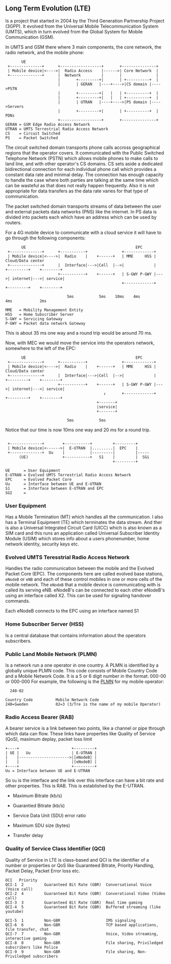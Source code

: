## Long Term Evolution (LTE)
Is a project that started in 2004 by the Third Generation Partnership Project
(3GPP). It evolved from the Universal Mobile Telecommunication System (UMTS),
which in turn evolved from the Global System for Mobile Communication (GSM).


In UMTS and GSM there where 3 main components, the core network, the radio
network, and the mobile phone:
```
       UE                                   
 +--------------+      +------------------+       +---------------+
 | Mobile device|<---->|  Radio Access    |------>| Core Network  |
 +--------------+      |  Network         |       |               |
                       |       +---------+|       | +----------+  |
                       |       | GERAN   |----+---->|CS domain |---->PSTN
                       |       +---------+|   |   | +----------+  |
                       |       +---------+|   |   | +----------+  |
                       |       | UTRAN   |----+---->|PS domain |---->Servers
                       |       +---------+|       | +----------+  |  PDNs
                       +------------------+       +---------------+
GERAN = GSM Edge Radio Access Network
UTRAN = UMTS Terrestrial Radio Access Network
CS    = Circuit Switched
PS    = Packet Switched
```
The circuit switched domain transports phone calls accross geographical regions
that the operator covers. It communicated with the Public Switched Telephone
Network (PSTN) which allows mobile phones to make calls to land line, and with
other operator's CS domains. CS sets aside a dedicated bidirectional connection
for each individual phone call which provides a constant data rate and minimal
delay. The connection has enough capacity to handle the case where both parties
are talking at the same time which can be wasteful as that does not really
happen frequently. Also it is not appropriate for data transfers as the data
rate varies for that type of communication.

The packet switched domain transports streams of data between the user and
external packets data networks (PNS) like the internet. In PS data is divided
into packets each which have an address which can be used by routers.

For a 4G mobile device to communicate with a cloud service it will have to
go through the following components:
```
       UE                                                EPC
 +--------------+      +-----------+               +-------------+
 | Mobile device|<---->|  Radio    |    +------+   | MME     HSS |                    Cloud/Data center
 +--------------+      |  Interface|--->|Cell  |-->|             |    +---------+    +--------+
                       +-----------+    +------+   | S-GWY P-GWY |--->| internet|--->| service|
                                                   +-------------+    +---------+    +--------+
   
                           5ms           5ms    10ms    4ms               4ms            2ms     

MME   = Mobility Management Entity
HSS   = Home Subscriber Server
S-GWY = Servicing Gateway
P-GWY = Packet data network Gateway
```
This is about 35 ms one way and a round trip would be around 70 ms.

Now, with MEC we would move the service into the operators network, somewhere
to the left of the EPC:
```
       UE                                                EPC
 +--------------+      +-----------+               +-------------+
 | Mobile device|<---->|  Radio    |    +------+   | MME     HSS |                    Cloud/Data center
 +--------------+      |  Interface|--->|Cell  |-->|             |    +---------+    +--------+
                       +-----------+    +------+   | S-GWY P-GWY |--->| internet|--->| service|
                                           ↓       +-------------+    +---------+    +--------+
                                        +-------+
                                        |service|
                                        +-------+
   
                           5ms           5ms    
```
Notice that our time is now 10ms one way and 20 ms for a round trip.

```

 +--------------+        +-----------+         +---------+
 | Mobile device|<------>|  E-UTRAN  |.........|  EPC    |
 +--------------+  Uu    |           |---------|         |-----
      (UE)               +-----------+   S1    |         |  SGi
                                               +---------+

UE      = User Equipment
E-UTRAN = Evolved UMTS Terrestrial Radio Access Network
EPC     = Evolved Packet Core
Uu      = Interface between UE and E-UTRAN
S1      = Interface between E-UTRAN and EPC 
SGI     = 
```

### User Equipment
Has a Mobile Termination (MT) which handles all the communication. I also has
a Terminal Equipment (TE) which terminates the data stream. And ther is also
a Universal Integrated Circuit Card (UICC) which is also known as a SIM card and
this runs an application called Universal Subscriber Identity Module (USIM)
which stores info about a users phonenumber, home network identity, security
keys etc.

### Evolved UMTS Teresstrial Radio Access Network
Handles the radio communication between the mobile and the Evolved Packet Core
(EPC). The components here are called evolved base stations, `eNodeB` or `eNB`
and each of these control mobiles in one or more cells of the mobile network.
The `eNodeB` that a mobile device is communicating with is called its serving
eNB. eNodeB's can be connected to each other eNodeB's using an interface called
X2. This can be used for signaling handover commands. 

Each eNodeB connects to the EPC using an interface named S1


### Home Subscriber Server (HSS)
Is a central database that contains information about the operators subscribers.

### Public Land Mobile Network (PLMN)
Is a network run a one operator in one country. A PLMN is identified by a
globally unique PLMN code. This code consists of Mobile Country Code and a
Mobile Network Code. It is a 5 or 6 digit number in the format: 000-00 or
000-000
For example, the following is the [PLMN](https://en.wikipedia.org/wiki/Mobile_network_codes_in_ITU_region_2xx_(Europe)#Sweden_%E2%80%93_SE)
for my mobile operator:
```
  240-02

Country Code          Mobile Network Code
240=Sweden            02=3 (3/Tre is the name of my mobile Operator)
```

### Radio Access Bearer (RAB)
A bearer service is a link between two points, like a channel or pipe through
which data can flow. These links have properties like Quality of Service (QoS),
maximum deplay, packet loss limit
```
+----+                       +---------+
| UE |   Uu                  | E-UTRAN |
|    |---------------------->|[eNodeB] |
|    |                       |[eNodeB] |
+----+                       +---------+
Uu = Interface between UE and E-UTRAN
```
So `Uu` is the interface and the link over this interface can have a bit rate
and other properties. This is RAB. This is established by the E-UTRAN.
* Maximum Bitrate (kb/s)
* Guarantied Bitrate (kb/s)

* Service Data Unit (SDU) error ratio
* Maximum SDU size (bytes)
* Transfer delay


### Quality of Service Class Identifier (QCI)
Quality of Service in LTE is class-based and QCI is the identifier of a number 
or properties or QoS like Guaranteed Bitrate, Priority Handling, Packet Delay,
Packet Error loss etc.
```
OCI   Priority
QCI-1  2         Guaranteed Bit Rate (GBR)  Conversational Voice (Voice call)
QCI-2  4         Guaranteed Bit Rate (GBR)  Converational Video (Video call)
QCI-3  3         Guaranteed Bit Rate (GBR)  Real time gaming
QCI-4  5         Guaranteed Bit Rate (GBR)  Buffered streaming (like youtube)

QCI-5  1         Non-GBR                    IMS signaling
QCI-6  6         Non-GBR                    TCP based applications, file transfer, chat
QCI-7  7         Non-GBR                    Voice, Video streaming, interactive gaming
QCI-8  8         Non-GBR                    File sharing, Priviledged subscribers like Police 
QCI-9  9         Non-GBR                    File sharing, Non-Priviledged subscribers
```

